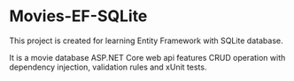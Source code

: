 # Movies-EF-SQLite

This project is created for learning Entity Framework with SQLite database.

It is a movie database ASP.NET Core web api features CRUD operation with dependency injection, validation rules and xUnit tests.
